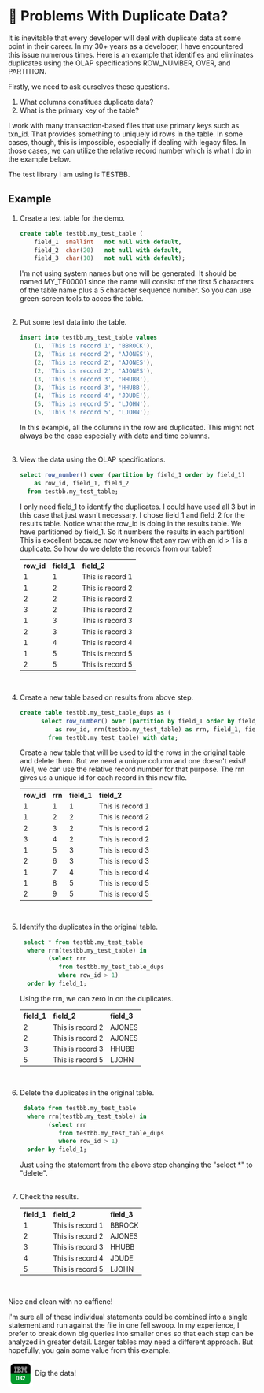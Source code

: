 
# 🤔 Problems With Duplicate Data? 

It is inevitable that every developer will deal with duplicate data at some point in their career. In my 30+ years as a developer, I have encountered this issue numerous times. Here is an example that identifies and eliminates duplicates using the OLAP specifications ROW_NUMBER, OVER, and PARTITION.

Firstly, we need to ask ourselves these questions.

1. What columns constitues duplicate data?
2. What is the primary key of the table?

I work with many transaction-based files that use primary keys such as txn_id. That provides something to uniquely id rows in the table. In some cases, though, this is impossible, especially if dealing with legacy files. In those cases, we can utilize the relative record number which is what I do in the example below.

The test library I am using is TESTBB.

## Example 

1. Create a test table for the demo. 

    ```sql
    create table testbb.my_test_table (
        field_1  smallint   not null with default,
        field_2  char(20)   not null with default,
        field_3  char(10)   not null with default);
    ```
    I'm not using system names but one will be generated. It should be named MY_TE00001 since the name will consist of the first 5 characters of the table name plus a 5 character sequence number. So you can use green-screen tools to acces the table.
<br><br>

2. Put some test data into the table.

    ```sql
    insert into testbb.my_test_table values
        (1, 'This is record 1', 'BBROCK'),
        (2, 'This is record 2', 'AJONES'),
        (2, 'This is record 2', 'AJONES'), 
        (2, 'This is record 2', 'AJONES'),
        (3, 'This is record 3', 'HHUBB'), 
        (3, 'This is record 3', 'HHUBB'), 
        (4, 'This is record 4', 'JDUDE'),
        (5, 'This is record 5', 'LJOHN'),
        (5, 'This is record 5', 'LJOHN');

    ```
    In this example, all the columns in the row are duplicated. This might not always be the case especially with date and time columns.
    <br><br>

3. View the data using the OLAP specifications.

    ```sql
    select row_number() over (partition by field_1 order by field_1) 
        as row_id, field_1, field_2 
      from testbb.my_test_table;
    ```
    I only need field_1 to identify the duplicates. I could have used all 3 but in this case that just wasn't necessary. I chose field_1 and field_2 for the results table. Notice what the row_id is doing in the results table. We have partitioned by field_1. So it numbers the results in each partition! This is excellent because now we know that any row with an id > 1 is a duplicate. So how do we delete the records from our table? 

    <table>
        <tr>
            <th>row_id</th>
            <th>field_1</th>
            <th>field_2</th>
        </tr>
        <tr>
            <td>1</td>
            <td>1</td>
            <td>This is record 1</td>
        </tr>
        <tr>
            <td>1</td>
            <td>2</td>
            <td>This is record 2</td>
        </tr>
            <tr>
            <td>2</td>
            <td>2</td>
            <td>This is record 2</td>
        </tr>
            <tr>
            <td>3</td>
            <td>2</td>
            <td>This is record 2</td>
        </tr>
            <tr>
            <td>1</td>
            <td>3</td>
            <td>This is record 3</td>
        </tr>
            <tr>
            <td>2</td>
            <td>3</td>
            <td>This is record 3</td>
        </tr>
            <tr>
            <td>1</td>
            <td>4</td>
            <td>This is record 4</td>
        </tr>
            <tr>
            <td>1</td>
            <td>5</td>
            <td>This is record 5</td>
        </tr>
            <tr>
            <td>2</td>
            <td>5</td>
            <td>This is record 5</td>
        </tr> 
    </table>
<br>

4. Create a new table based on results from above step.

    ```sql
    create table testbb.my_test_table_dups as (
          select row_number() over (partition by field_1 order by field_1) 
              as row_id, rrn(testbb.my_test_table) as rrn, field_1, field_2 
            from testbb.my_test_table) with data;  
    ```
    Create a new table that will be used to id the rows in the original table and delete them. But we need a unique column and one doesn't exist! Well, we can use the relative record number for that purpose. The rrn gives us a unique id for each record in this new file.   

    <table>
        <tr>
            <th>row_id</th>
            <th>rrn</th>
            <th>field_1</th>
            <th>field_2</th>
        </tr>
        <tr>
            <td>1</td>
            <td>1</td>
            <td>1</td>
            <td>This is record 1</td>
        </tr>
        <tr>
            <td>1</td>
            <td>2</td>
            <td>2</td>
            <td>This is record 2</td>
        </tr>
            <tr>
            <td>2</td>
            <td>3</td>
            <td>2</td>
            <td>This is record 2</td>
        </tr>
            <tr>
            <td>3</td>
            <td>4</td>
            <td>2</td>
            <td>This is record 2</td>
        </tr>
            <tr>
            <td>1</td>
            <td>5</td>
            <td>3</td>
            <td>This is record 3</td>
        </tr>
            <tr>
            <td>2</td>
            <td>6</td>
            <td>3</td>
            <td>This is record 3</td>
        </tr>
            <tr>
            <td>1</td>
            <td>7</td>
            <td>4</td>
            <td>This is record 4</td>
        </tr>
            <tr>
            <td>1</td>
            <td>8</td>
            <td>5</td>
            <td>This is record 5</td>
        </tr>
            <tr>
            <td>2</td>
            <td>9</td>
            <td>5</td>
            <td>This is record 5</td>
        </tr> 
    </table>
<br>

5. Identify the duplicates in the original table.

    ```sql
     select * from testbb.my_test_table
      where rrn(testbb.my_test_table) in
            (select rrn 
               from testbb.my_test_table_dups
               where row_id > 1)
      order by field_1; 
    ```
    Using the rrn, we can zero in on the duplicates.   

    <table>
        <tr>
            <th>field_1</th>
            <th>field_2</th>
            <th>field_3</th>
        </tr>
        <tr>
            <td>2</td>
            <td>This is record 2</td>
            <td>AJONES</td>
        </tr>
        <tr>
            <td>2</td>
            <td>This is record 2</td>
            <td>AJONES</td>
        </tr>
        <tr>
            <td>3</td>
            <td>This is record 3</td>
            <td>HHUBB</td>
        </tr>
        <tr>
            <td>5</td>
            <td>This is record 5</td>
            <td>LJOHN</td>
        </tr>       
    </table>
<br>

6. Delete the duplicates in the original table.

    ```sql
     delete from testbb.my_test_table
      where rrn(testbb.my_test_table) in
            (select rrn 
               from testbb.my_test_table_dups
               where row_id > 1)
      order by field_1; 
    ```
    Just using the statement from the above step changing the "select *" to "delete".
<br><br>

7. Check the results.
    <table>
        <tr>
            <th>field_1</th>
            <th>field_2</th>
            <th>field_3</th>
        </tr>
        <tr>
            <td>1</td>
            <td>This is record 1</td>
            <td>BBROCK</td>
        </tr>
        <tr>
            <td>2</td>
            <td>This is record 2</td>
            <td>AJONES</td>
        </tr>
        <tr>
            <td>3</td>
            <td>This is record 3</td>
            <td>HHUBB</td>
        </tr>
        <tr>
            <td>4</td>
            <td>This is record 4</td>
            <td>JDUDE</td>
        </tr>       
        <tr>
            <td>5</td>
            <td>This is record 5</td>
            <td>LJOHN</td>
        </tr>       
    </table>
<br>

Nice and clean with no caffiene! 

I'm sure all of these individual statements could be combined into a single statement and run against the file in one fell swoop. In my experience, I prefer to break down big queries into smaller ones so that each step can be analyzed in greater detail. Larger tables may need a different approach. But hopefully, you gain some value from this example.

<img src="db2.png" width="10%" align="center"> Dig the data!

<!--
**bkbrock59/bkbrock59** is a ✨ _special_ ✨ repository because its `README.md` (this file) appears on your GitHub profile.

Here are some ideas to get you started:

- 🔭 I’m currently working on ...
- 🌱 I’m currently learning ...
- 👯 I’m looking to collaborate on ...
- 🤔 I’m looking for help with ...
- 💬 Ask me about ...
- 📫 How to reach me: ...
- 😄 Pronouns: ...
- ⚡ Fun fact: ...
-->
